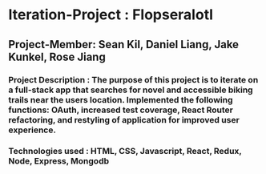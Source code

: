 # Iteration-Project : Flopseralotl
## Project-Member: Sean Kil, Daniel Liang, Jake Kunkel, Rose Jiang
### Project Description : The purpose of this project is to iterate on a full-stack app that searches for novel and accessible biking trails near the users location. Implemented the following functions: OAuth, increased test coverage, React Router refactoring, and restyling of application for improved user experience. 
### Technologies used : HTML, CSS, Javascript, React, Redux, Node, Express, Mongodb
